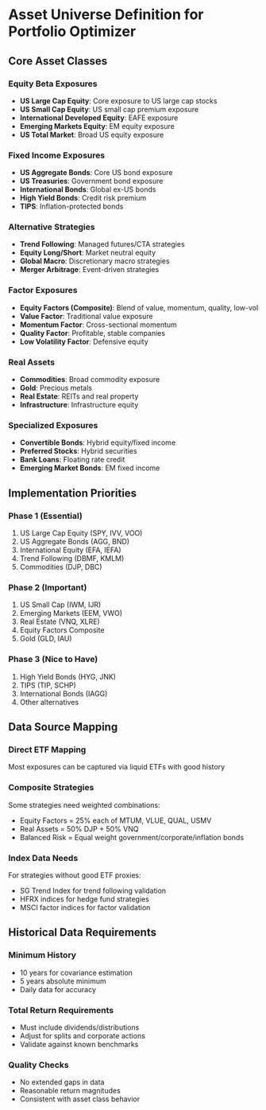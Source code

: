 # Asset Universe Definition for Portfolio Optimizer

## Core Asset Classes

### Equity Beta Exposures
- **US Large Cap Equity**: Core exposure to US large cap stocks
- **US Small Cap Equity**: US small cap premium exposure  
- **International Developed Equity**: EAFE exposure
- **Emerging Markets Equity**: EM equity exposure
- **US Total Market**: Broad US equity exposure

### Fixed Income Exposures  
- **US Aggregate Bonds**: Core US bond exposure
- **US Treasuries**: Government bond exposure
- **International Bonds**: Global ex-US bonds
- **High Yield Bonds**: Credit risk premium
- **TIPS**: Inflation-protected bonds

### Alternative Strategies
- **Trend Following**: Managed futures/CTA strategies
- **Equity Long/Short**: Market neutral equity
- **Global Macro**: Discretionary macro strategies
- **Merger Arbitrage**: Event-driven strategies

### Factor Exposures
- **Equity Factors (Composite)**: Blend of value, momentum, quality, low-vol
- **Value Factor**: Traditional value exposure
- **Momentum Factor**: Cross-sectional momentum
- **Quality Factor**: Profitable, stable companies
- **Low Volatility Factor**: Defensive equity

### Real Assets
- **Commodities**: Broad commodity exposure
- **Gold**: Precious metals
- **Real Estate**: REITs and real property
- **Infrastructure**: Infrastructure equity

### Specialized Exposures
- **Convertible Bonds**: Hybrid equity/fixed income
- **Preferred Stocks**: Hybrid securities
- **Bank Loans**: Floating rate credit
- **Emerging Market Bonds**: EM fixed income

## Implementation Priorities

### Phase 1 (Essential)
1. US Large Cap Equity (SPY, IVV, VOO)
2. US Aggregate Bonds (AGG, BND)  
3. International Equity (EFA, IEFA)
4. Trend Following (DBMF, KMLM)
5. Commodities (DJP, DBC)

### Phase 2 (Important)
1. US Small Cap (IWM, IJR)
2. Emerging Markets (EEM, VWO)
3. Real Estate (VNQ, XLRE)
4. Equity Factors Composite
5. Gold (GLD, IAU)

### Phase 3 (Nice to Have)
1. High Yield Bonds (HYG, JNK)
2. TIPS (TIP, SCHP)
3. International Bonds (IAGG)
4. Other alternatives

## Data Source Mapping

### Direct ETF Mapping
Most exposures can be captured via liquid ETFs with good history

### Composite Strategies
Some strategies need weighted combinations:
- Equity Factors = 25% each of MTUM, VLUE, QUAL, USMV
- Real Assets = 50% DJP + 50% VNQ
- Balanced Risk = Equal weight government/corporate/inflation bonds

### Index Data Needs
For strategies without good ETF proxies:
- SG Trend Index for trend following validation
- HFRX indices for hedge fund strategies
- MSCI factor indices for factor validation

## Historical Data Requirements

### Minimum History
- 10 years for covariance estimation
- 5 years absolute minimum
- Daily data for accuracy

### Total Return Requirements  
- Must include dividends/distributions
- Adjust for splits and corporate actions
- Validate against known benchmarks

### Quality Checks
- No extended gaps in data
- Reasonable return magnitudes
- Consistent with asset class behavior
